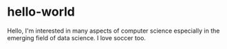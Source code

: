 # hello-world


Hello, 
I'm interested in many aspects of computer science especially in the emerging field of 
data science. I love soccer too.

